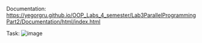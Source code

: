 Documentation: https://yegorgru.github.io/OOP_Labs_4_semester/Lab3ParallelProgrammingPart2/Documentation/html/index.html


Task:
![image](https://user-images.githubusercontent.com/53792130/119275534-51a8f480-bc1e-11eb-8ef5-213d5952ba93.png)
